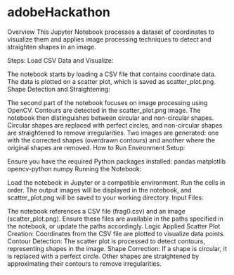 # adobeHackathon
Overview
This Jupyter Notebook processes a dataset of coordinates to visualize them and applies image processing techniques to detect and straighten shapes in an image.

Steps:
Load CSV Data and Visualize:

The notebook starts by loading a CSV file that contains coordinate data. The data is plotted on a scatter plot, which is saved as scatter_plot.png.
Shape Detection and Straightening:

The second part of the notebook focuses on image processing using OpenCV.
Contours are detected in the scatter_plot.png image. The notebook then distinguishes between circular and non-circular shapes.
Circular shapes are replaced with perfect circles, and non-circular shapes are straightened to remove irregularities.
Two images are generated: one with the corrected shapes (overdrawn contours) and another where the original shapes are removed.
How to Run
Environment Setup:

Ensure you have the required Python packages installed:
pandas
matplotlib
opencv-python
numpy
Running the Notebook:

Load the notebook in Jupyter or a compatible environment.
Run the cells in order.
The output images will be displayed in the notebook, and scatter_plot.png will be saved to your working directory.
Input Files:

The notebook references a CSV file (frag0.csv) and an image (scatter_plot.png).
Ensure these files are available in the paths specified in the notebook, or update the paths accordingly.
Logic Applied
Scatter Plot Creation: Coordinates from the CSV file are plotted to visualize data points.
Contour Detection: The scatter plot is processed to detect contours, representing shapes in the image.
Shape Correction:
If a shape is circular, it is replaced with a perfect circle.
Other shapes are straightened by approximating their contours to remove irregularities.
